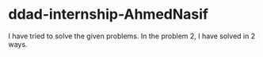 # ddad-internship-AhmedNasif
I have tried to solve the given problems. In the problem 2, I have solved in 2 ways.

